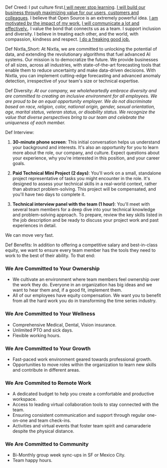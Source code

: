 Def Creed: I put culture first.[I will never stop learning](#i-will-never-stop-learning). [I will build our business through maximizing value for our users, customers and colleagues](#i-will-build-our-business-through-creating-the-most-value-for-our-community-of-users-customers-and-collegues). I believe that Open Source is an extremely powerful idea. [I am motivated by the impact of my work.](#i-am-motivated-by-impact) [I will communicate a lot and effectively.](#i-will-communicate-as-much-as-possible-because-its-the-oxygen-of-a-distributed-company). I value the bond that connects us as a team. I support inclusion and diversity. I believe in treating each other, and the world, with compassion, kindness and respect. [I do a freaking good job.](#i-do-a-freaking-good-job)

Def Nixtla_Short: At Nixtla, we are committed to unlocking the potential of data, and extending the revolutionary algorithms that fuel advanced AI systems. Our mission is to democratize the future. We provide businesses of all sizes, across all industries, with state-of-the-art forecasting tools that enable them to reduce uncertainty and make data-driven decisions. With Nixtla, you can implement cutting-edge forecasting and advanced anomaly detection, irrespective of your team's size or technical expertise.

Def Diversity: *At our company, we wholeheartedly embrace diversity and are committed to creating an inclusive environment for all employees. We are proud to be an equal opportunity employer. We do not discriminate based on race, religion, color, national origin, gender, sexual orientation, age, marital status, veteran status, or disability status. We recognize the value that diverse perspectives bring to our team and celebrate the uniqueness of each member.*



Def Interview:
1. **30-minute phone screen**: This initial conversation helps us understand your background and interests. It's also an opportunity for you to learn more about the role, our company, and culture. Expect questions about your experience, why you're interested in this position, and your career goals.

2. **Paid Technical Mini Project (2 days)**: You'll work on a small, standalone project representative of tasks you might encounter in the role. It's designed to assess your technical skills in a real-world context, rather than abstract problem-solving. This project will be compensated, and you'll have two days to complete it.

3. **Technical interview panel with the team (1 hour)**: You'll meet with several team members for a deep dive into your technical knowledge and problem-solving approach. To prepare, review the key skills listed in the job description and be ready to discuss your project work and past experiences in detail.

We can move very fast. 

Def Benefits:
In addition to offering a competitive salary and best-in-class equity, we want to ensure every team member has the tools they need to work to the best of their ability. To that end:

### We Are Committed to Your Ownership
- We cultivate an environment where team members feel ownership over the work they do. Everyone in an organization has big ideas and we want to hear them and, if a good fit, implement them.
- All of our employees have equity compensation. We want you to benefit from all the hard work you do in transforming the time series industry.

### We Are Committed to Your Wellness
- Comprehensive Medical, Dental, Vision insurance.
- Unlimited PTO and sick days.
- Flexible working hours.

### We Are Committed to Your Growth
- Fast-paced work environment geared towards professional growth.
- Opportunities to move roles within the organization to learn new skills and contribute in different areas.

### We Are Commited to Remote Work
- A dedicated budget to help you create a comfortable and productive workspace.
- Access to leading virtual collaboration tools to stay connected with the team.
- Ensuring consistent communication and support through regular one-on-one and team check-ins.
- Activities and virtual events that foster team spirit and camaraderie despite the physical distance.

### We Are Committed to Community
- Bi-Monthly group week sync-ups in SF or Mexico City.
- Team happy hours.






